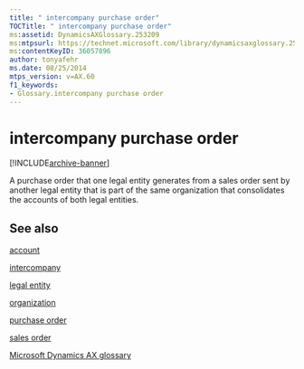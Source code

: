 ```yaml
---
title: " intercompany purchase order"
TOCTitle: " intercompany purchase order"
ms:assetid: DynamicsAXGlossary.253209
ms:mtpsurl: https://technet.microsoft.com/library/dynamicsaxglossary.253209(v=AX.60)
ms:contentKeyID: 36057896
author: tonyafehr
ms.date: 08/25/2014
mtps_version: v=AX.60
f1_keywords:
- Glossary.intercompany purchase order
---
```


# intercompany purchase order


[!INCLUDE[archive-banner](includes/archive-banner.md)]

A purchase order that one legal entity generates from a sales order sent by another legal entity that is part of the same organization that consolidates the accounts of both legal entities.

## See also

[account](account.md)

[intercompany](intercompany.md)

[legal entity](legal-entity.md)

[organization](organization.md)

[purchase order](purchase-order.md)

[sales order](sales-order.md)

[Microsoft Dynamics AX glossary](glossary/microsoft-dynamics-ax-glossary.md)

  


